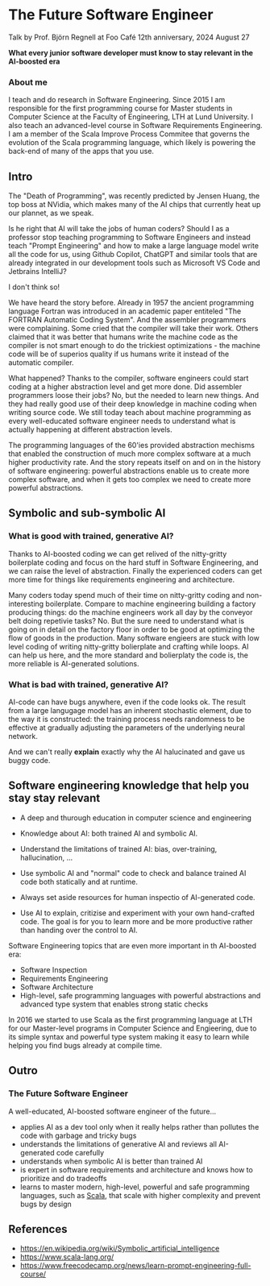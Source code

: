 # The Future Software Engineer

Talk by Prof. Björn Regnell at Foo Café 12th anniversary, 2024 August 27 

**What every junior software developer must know to stay relevant in the AI-boosted era**

### About me
I teach and do research in Software Engineering. Since 2015 I am responsible for the first programming course for Master students in Computer Science at the Faculty of Engineering, LTH at Lund University. I also teach an advanced-level course in Software Requirements Engineering. I am a member of the Scala Improve Process Commitee that governs the evolution of the Scala programming language, which likely is powering the back-end of many of the apps that you use.

## Intro

The "Death of Programming", was recently predicted by Jensen Huang, the top boss at NVidia, which makes many of the AI chips that currently heat up our plannet, as we speak.

Is he right that AI will take the jobs of human coders? Should I as a professor stop teaching programming to Software Engineers and instead teach "Prompt Engineering" and how to make a large language model write all the code for us, using Github Copilot, ChatGPT and similar tools that are already integrated in our development tools such as Microsoft VS Code and Jetbrains IntelliJ?

I don't think so!

We have heard the story before. Already in 1957 the ancient programming language Fortran was introduced in an academic paper entiteled "The FORTRAN Automatic Coding System". And the assembler programmers were complaining. Some cried that the compiler will take their work. Others claimed that it was better that humans write the machine code as the compiler is not smart enough to do the trickiest optimizations - the machine code will be of superios quality if us humans write it instead of the automatic compiler.

What happened? Thanks to the compiler, software engineers could start coding at a higher abstraction level and get more done. Did assembler programmers loose their jobs? No, but the needed to learn new things. And they had really good use of their deep knowledge in machine coding when writing source code. We still today teach about machine programming as every well-educated software engineer needs to understand what is actually happening at different abstraction levels.

The programming languages of the 60'ies provided abstraction mechisms that enabled the construction of much more complex software at a much higher productivity rate. And the story repeats itself on and on in the history of software engineering: powerful abstractions enable us to create more complex software, and when it gets too complex we need to create more powerful abstractions.   

## Symbolic and sub-symbolic AI

### What is good with trained, generative AI?

Thanks to AI-boosted coding we can get relived of the nitty-gritty boilerplate coding and focus on the hard stuff in Software Engineering, and we can raise the level of abstraction. Finally the experienced coders can get more time for things like requirements engineering and architecture. 

Many coders today spend much of their time on nitty-gritty coding and non-interesting boilerplate. Compare to machine engineering building a factory producing things: do the machine engineers work all day by the conveyor belt doing repetivie tasks? No. But the sure need to understand what is going on in detail on the factory floor in order to be good at optimizing the flow of goods in the production. Many software engieers are stuck with low level coding of writing nitty-gritty bolierplate and crafting while loops. AI can help us here, and the more standard and bolierplaty the code is, the more reliable is AI-generated solutions.

### What is bad with trained, generative AI?

AI-code can have bugs anywhere, even if the code looks ok. The result from a large langugage model has an inherent stochastic element, due to the way it is constructed: the training process needs randomness to be effective at gradually adjusting the parameters of the underlying neural network. 

And we can't really **explain** exactly why the AI halucinated and gave us buggy code. 

## Software engineering knowledge that help you stay stay relevant

* A deep and thurough education in computer science and engineering

* Knowledge about AI: both trained AI and symbolic AI.
* Understand the limitations of trained AI: bias, over-training, hallucination, ... 
* Use symbolic AI and "normal" code to check and balance trained AI code both statically and at runtime.
* Always set aside resources for human inspectio of AI-generated code.
* Use AI to explain, critizise and experiment with your own hand-crafted code. The goal is for you to learn more and be more productive rather than handing over the control to AI.

Software Engineering topics that are even more important in th AI-boosted era:
* Software Inspection
* Requirements Engineering
* Software Architecture
* High-level, safe programming languages with powerful abstractions and advanced type system that enables strong static checks

In 2016 we started to use Scala as the first programming language at LTH for our Master-level programs in Computer Science and Engieering, due to its simple syntax and powerful type system making  it easy to learn while helping you find bugs already at compile time.  

## Outro

### The Future Software Engineer

A well-educated, AI-boosted software engineer of the future...
* applies AI as a dev tool only when it really helps rather than pollutes the code with garbage and tricky bugs
* understands the limitations of generative AI and reviews all AI-generated code carefully
* understands when symbolic AI is better than trained AI
* is expert in software requirements and architecture and knows how to prioritize and do tradeoffs
* learns to master modern, high-level, powerful and safe programming languages, such as [Scala](https://www.scala-lang.org/), that scale with higher complexity and prevent bugs by design

## References

* https://en.wikipedia.org/wiki/Symbolic_artificial_intelligence
* https://www.scala-lang.org/
* https://www.freecodecamp.org/news/learn-prompt-engineering-full-course/

